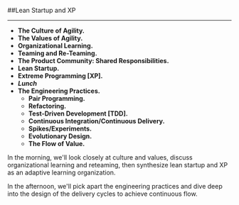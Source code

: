 <!-- .slide: data-background="resources/footer.svg" data-background-size="contain" data-background-position="bottom"  -->

##Lean Startup and XP
- - -
* **The Culture of Agility.**
* **The Values of Agility.**
* **Organizational Learning.**
* **Teaming and Re-Teaming.**
* **The Product Community:  Shared Responsibilities.**
* **Lean Startup.**
* **Extreme Programming [XP].**
* _**Lunch**_ <!-- .element: style="color:#5cab3d" -->
* **The Engineering Practices.**
  * **Pair Programming.**
  * **Refactoring.**
  * **Test-Driven Development [TDD].**
  * **Continuous Integration/Continuous Delivery.**
  * **Spikes/Experiments.**
  * **Evolutionary Design.**
  * **The Flow of Value.**

<aside class="notes">
  <p>
  In the morning, we'll look closely at culture and values, discuss organizational
  learning and reteaming, then synthesize lean startup and XP as an adaptive
  learning organization.
  </p>
  <p>
  In the afternoon, we'll pick apart the engineering practices and dive deep into 
  the design of the delivery cycles to achieve continuous flow.
  </p>
</aside>
